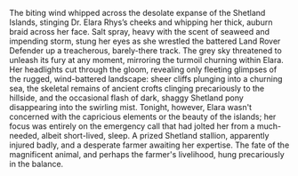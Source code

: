 The biting wind whipped across the desolate expanse of the Shetland Islands, stinging Dr. Elara Rhys’s cheeks and whipping her thick, auburn braid across her face.  Salt spray, heavy with the scent of seaweed and impending storm, stung her eyes as she wrestled the battered Land Rover Defender up a treacherous, barely-there track.  The grey sky threatened to unleash its fury at any moment, mirroring the turmoil churning within Elara.  Her headlights cut through the gloom, revealing only fleeting glimpses of the rugged, wind-battered landscape:  sheer cliffs plunging into a churning sea, the skeletal remains of ancient crofts clinging precariously to the hillside, and the occasional flash of dark, shaggy Shetland pony disappearing into the swirling mist.  Tonight, however, Elara wasn't concerned with the capricious elements or the beauty of the islands; her focus was entirely on the emergency call that had jolted her from a much-needed, albeit short-lived, sleep.  A prized Shetland stallion, apparently injured badly, and a desperate farmer awaiting her expertise. The fate of the magnificent animal, and perhaps the farmer's livelihood, hung precariously in the balance.
